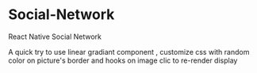 # Social-Network
React Native Social Network



A quick try to use linear gradiant component , customize css with random color on picture's border and hooks on image clic to re-render display
